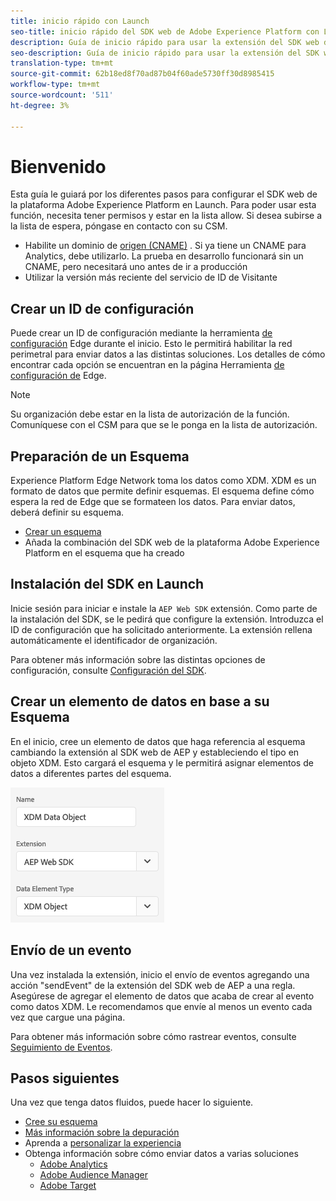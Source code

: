 ```yaml
---
title: inicio rápido con Launch
seo-title: inicio rápido del SDK web de Adobe Experience Platform con Launch
description: Guía de inicio rápido para usar la extensión del SDK web de la plataforma de experiencia para recopilar datos
seo-description: Guía de inicio rápido para usar la extensión del SDK web de la plataforma de experiencia para recopilar datos
translation-type: tm+mt
source-git-commit: 62b18ed8f70ad87b04f60ade5730ff30d8985415
workflow-type: tm+mt
source-wordcount: '511'
ht-degree: 3%

---
```



# Bienvenido

Esta guía le guiará por los diferentes pasos para configurar el SDK web de la plataforma Adobe Experience Platform en Launch. Para poder usar esta función, necesita tener permisos y estar en la lista allow. Si desea subirse a la lista de espera, póngase en contacto con su CSM.

- Habilite un dominio de [origen (CNAME)](https://docs.adobe.com/content/help/es-ES/core-services/interface/ec-cookies/cookies-first-party.html) . Si ya tiene un CNAME para Analytics, debe utilizarlo. La prueba en desarrollo funcionará sin un CNAME, pero necesitará uno antes de ir a producción
- Utilizar la versión más reciente del servicio de ID de Visitante

## Crear un ID de configuración

Puede crear un ID de configuración mediante la herramienta [de configuración](../fundamentals/edge-configuration.md) Edge durante el inicio. Esto le permitirá habilitar la red perimetral para enviar datos a las distintas soluciones. Los detalles de cómo encontrar cada opción se encuentran en la página Herramienta [de configuración de](../fundamentals/edge-configuration.md) Edge.

>[!NOTE]
>
>Su organización debe estar en la lista de autorización de la función. Comuníquese con el CSM para que se le ponga en la lista de autorización.

## Preparación de un Esquema

Experience Platform Edge Network toma los datos como XDM. XDM es un formato de datos que permite definir esquemas. El esquema define cómo espera la red de Edge que se formateen los datos. Para enviar datos, deberá definir su esquema.

- [Crear un esquema](../../xdm/tutorials/create-schema-ui.md)
- Añada la combinación del SDK web de la plataforma Adobe Experience Platform en el esquema que ha creado

## Instalación del SDK en Launch

Inicie sesión para iniciar e instale la `AEP Web SDK` extensión. Como parte de la instalación del SDK, se le pedirá que configure la extensión. Introduzca el ID de configuración que ha solicitado anteriormente. La extensión rellena automáticamente el identificador de organización.

Para obtener más información sobre las distintas opciones de configuración, consulte [Configuración del SDK](../fundamentals/configuring-the-sdk.md).

## Crear un elemento de datos en base a su Esquema

En el inicio, cree un elemento de datos que haga referencia al esquema cambiando la extensión al SDK web de AEP y estableciendo el tipo en objeto XDM. Esto cargará el esquema y le permitirá asignar elementos de datos a diferentes partes del esquema.

![Elemento Fecha En Inicio](../../assets/edge_data_element.png)

## Envío de un evento

Una vez instalada la extensión, inicio el envío de eventos agregando una acción &quot;sendEvent&quot; de la extensión del SDK web de AEP a una regla. Asegúrese de agregar el elemento de datos que acaba de crear al evento como datos XDM. Le recomendamos que envíe al menos un evento cada vez que cargue una página.

Para obtener más información sobre cómo rastrear eventos, consulte [Seguimiento de Eventos](../fundamentals/tracking-events.md).

## Pasos siguientes

Una vez que tenga datos fluidos, puede hacer lo siguiente.

- [Cree su esquema](https://docs.adobe.com/content/help/en/experience-platform/xdm/schema/composition.html)
- [Más información sobre la depuración](../fundamentals/debugging.md)
- Aprenda a [personalizar la experiencia](../fundamentals/rendering-personalization-content.md)
- Obtenga información sobre cómo enviar datos a varias soluciones
   - [Adobe Analytics](../solution-specific/analytics/analytics-overview.md)
   - [Adobe Audience Manager](../solution-specific/audience-manager/audience-manager-overview.md)
   - [Adobe Target](../solution-specific/target/target-overview.md)
